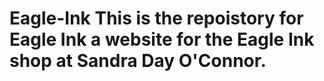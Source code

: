 # Eagle-Ink This is the repoistory for Eagle Ink  a website for the Eagle Ink shop at Sandra Day O'Connor.
